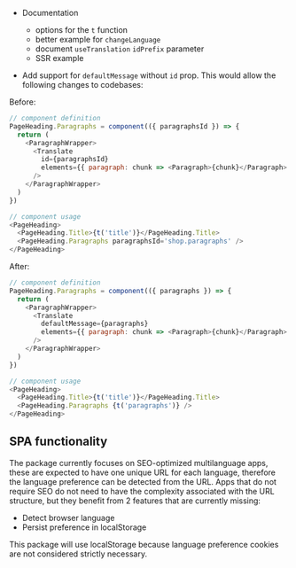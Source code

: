 - Documentation
  - options for the `t` function
  - better example for `changeLanguage`
  - document `useTranslation` `idPrefix` parameter
  - SSR example

- Add support for `defaultMessage` without `id` prop. This would allow the following changes to codebases: 

Before:
```js
// component definition
PageHeading.Paragraphs = component(({ paragraphsId }) => {
  return (
    <ParagraphWrapper>
      <Translate
        id={paragraphsId}
        elements={{ paragraph: chunk => <Paragraph>{chunk}</Paragraph> }}
      />
    </ParagraphWrapper>
  )
})

// component usage
<PageHeading>
  <PageHeading.Title>{t('title')}</PageHeading.Title>
  <PageHeading.Paragraphs paragraphsId='shop.paragraphs' />
</PageHeading>
```

After:
```js
// component definition
PageHeading.Paragraphs = component(({ paragraphs }) => {
  return (
    <ParagraphWrapper>
      <Translate
        defaultMessage={paragraphs}
        elements={{ paragraph: chunk => <Paragraph>{chunk}</Paragraph> }}
      />
    </ParagraphWrapper>
  )
})

// component usage
<PageHeading>
  <PageHeading.Title>{t('title')}</PageHeading.Title>
  <PageHeading.Paragraphs {t('paragraphs')} />
</PageHeading>
```

## SPA functionality

The package currently focuses on SEO-optimized multilanguage apps, these are expected to have one unique 
URL for each language, therefore the language preference can be detected from the URL. Apps that do 
not require SEO do not need to have the complexity associated with the URL structure, but they benefit 
from 2 features that are currently missing:
- Detect browser language
- Persist preference in localStorage

This package will use localStorage because language preference cookies are not considered strictly necessary.